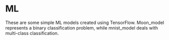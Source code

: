 # ML
These are some simple ML models created using TensorFlow.
Moon_model represents a binary classification problem, while mnist_model deals with multi-class classification.
